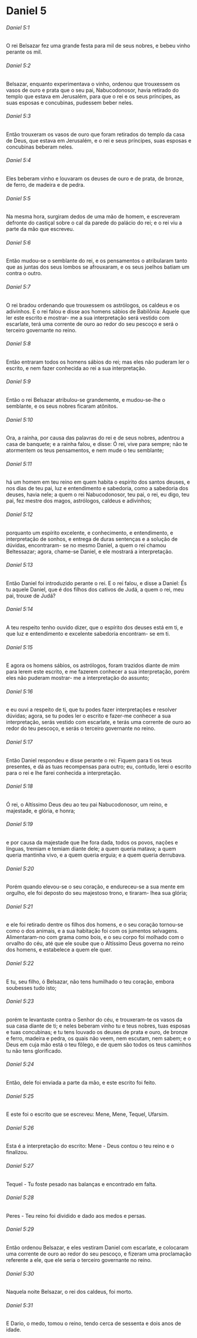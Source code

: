 # Daniel 5

###### Daniel 5:1

O rei Belsazar fez uma grande festa para mil de seus nobres, e bebeu vinho perante os mil.

###### Daniel 5:2

Belsazar, enquanto experimentava o vinho, ordenou que trouxessem os vasos de ouro e prata que o seu pai, Nabucodonosor, havia retirado do templo que estava em Jerusalém, para que o rei e os seus príncipes, as suas esposas e concubinas, pudessem beber neles.

###### Daniel 5:3

Então trouxeram os vasos de ouro que foram retirados do templo da casa de Deus, que estava em Jerusalém, e o rei e seus príncipes, suas esposas e concubinas beberam neles.

###### Daniel 5:4

Eles beberam vinho e louvaram os deuses de ouro e de prata, de bronze, de ferro, de madeira e de pedra.

###### Daniel 5:5

Na mesma hora, surgiram dedos de uma mão de homem, e escreveram defronte do castiçal sobre o cal da parede do palácio do rei; e o rei viu a parte da mão que escreveu.

###### Daniel 5:6

Então mudou-se o semblante do rei, e os pensamentos o atribularam tanto que as juntas dos seus lombos se afrouxaram, e os seus joelhos batiam um contra o outro.

###### Daniel 5:7

O rei bradou ordenando que trouxessem os astrólogos, os caldeus e os adivinhos. E o rei falou e disse aos homens sábios de Babilônia: Aquele que ler este escrito e mostrar- me a sua interpretação será vestido com escarlate, terá uma corrente de ouro ao redor do seu pescoço e será o terceiro governante no reino.

###### Daniel 5:8

Então entraram todos os homens sábios do rei; mas eles não puderam ler o escrito, e nem fazer conhecida ao rei a sua interpretação.

###### Daniel 5:9

Então o rei Belsazar atribulou-se grandemente, e mudou-se-lhe o semblante, e os seus nobres ficaram atônitos.

###### Daniel 5:10

Ora, a rainha, por causa das palavras do rei e de seus nobres, adentrou a casa de banquete; e a rainha falou, e disse: Ó rei, vive para sempre; não te atormentem os teus pensamentos, e nem mude o teu semblante;

###### Daniel 5:11

há um homem em teu reino em quem habita o espírito dos santos deuses, e nos dias de teu pai, luz e entendimento e sabedoria, como a sabedoria dos deuses, havia nele; a quem o rei Nabucodonosor, teu pai, o rei, eu digo, teu pai, fez mestre dos magos, astrólogos, caldeus e adivinhos;

###### Daniel 5:12

porquanto um espírito excelente, e conhecimento, e entendimento, e interpretação de sonhos, e entrega de duras sentenças e a solução de dúvidas, encontraram- se no mesmo Daniel, a quem o rei chamou Beltessazar; agora, chame-se Daniel, e ele mostrará a interpretação.

###### Daniel 5:13

Então Daniel foi introduzido perante o rei. E o rei falou, e disse a Daniel: És tu aquele Daniel, que é dos filhos dos cativos de Judá, a quem o rei, meu pai, trouxe de Judá?

###### Daniel 5:14

A teu respeito tenho ouvido dizer, que o espírito dos deuses está em ti, e que luz e entendimento e excelente sabedoria encontram- se em ti.

###### Daniel 5:15

E agora os homens sábios, os astrólogos, foram trazidos diante de mim para lerem este escrito, e me fazerem conhecer a sua interpretação, porém eles não puderam mostrar- me a interpretação do assunto;

###### Daniel 5:16

e eu ouvi a respeito de ti, que tu podes fazer interpretações e resolver dúvidas; agora, se tu podes ler o escrito e fazer-me conhecer a sua interpretação, serás vestido com escarlate, e terás uma corrente de ouro ao redor do teu pescoço, e serás o terceiro governante no reino.

###### Daniel 5:17

Então Daniel respondeu e disse perante o rei: Fiquem para ti os teus presentes, e dá as tuas recompensas para outro; eu, contudo, lerei o escrito para o rei e lhe farei conhecida a interpretação.

###### Daniel 5:18

Ó rei, o Altíssimo Deus deu ao teu pai Nabucodonosor, um reino, e majestade, e glória, e honra;

###### Daniel 5:19

e por causa da majestade que lhe fora dada, todos os povos, nações e línguas, tremiam e temiam diante dele; a quem queria matava; a quem queria mantinha vivo, e a quem queria erguia; e a quem queria derrubava.

###### Daniel 5:20

Porém quando elevou-se o seu coração, e endureceu-se a sua mente em orgulho, ele foi deposto do seu majestoso trono, e tiraram- lhea sua glória;

###### Daniel 5:21

e ele foi retirado dentre os filhos dos homens, e o seu coração tornou-se como o dos animais, e a sua habitação foi com os jumentos selvagens. Alimentaram-no com grama como bois, e o seu corpo foi molhado com o orvalho do céu, até que ele soube que o Altíssimo Deus governa no reino dos homens, e estabelece a quem ele quer.

###### Daniel 5:22

E tu, seu filho, ó Belsazar, não tens humilhado o teu coração, embora soubesses tudo isto;

###### Daniel 5:23

porém te levantaste contra o Senhor do céu, e trouxeram-te os vasos da sua casa diante de ti; e neles beberam vinho tu e teus nobres, tuas esposas e tuas concubinas; e tu tens louvado os deuses de prata e ouro, de bronze e ferro, madeira e pedra, os quais não veem, nem escutam, nem sabem; e o Deus em cuja mão está o teu fôlego, e de quem são todos os teus caminhos tu não tens glorificado.

###### Daniel 5:24

Então, dele foi enviada a parte da mão, e este escrito foi feito.

###### Daniel 5:25

E este foi o escrito que se escreveu: Mene, Mene, Tequel, Ufarsim.

###### Daniel 5:26

Esta é a interpretação do escrito: Mene - Deus contou o teu reino e o finalizou.

###### Daniel 5:27

Tequel - Tu foste pesado nas balanças e encontrado em falta.

###### Daniel 5:28

Peres - Teu reino foi dividido e dado aos medos e persas.

###### Daniel 5:29

Então ordenou Belsazar, e eles vestiram Daniel com escarlate, e colocaram uma corrente de ouro ao redor do seu pescoço, e fizeram uma proclamação referente a ele, que ele seria o terceiro governante no reino.

###### Daniel 5:30

Naquela noite Belsazar, o rei dos caldeus, foi morto.

###### Daniel 5:31

E Dario, o medo, tomou o reino, tendo cerca de sessenta e dois anos de idade.

